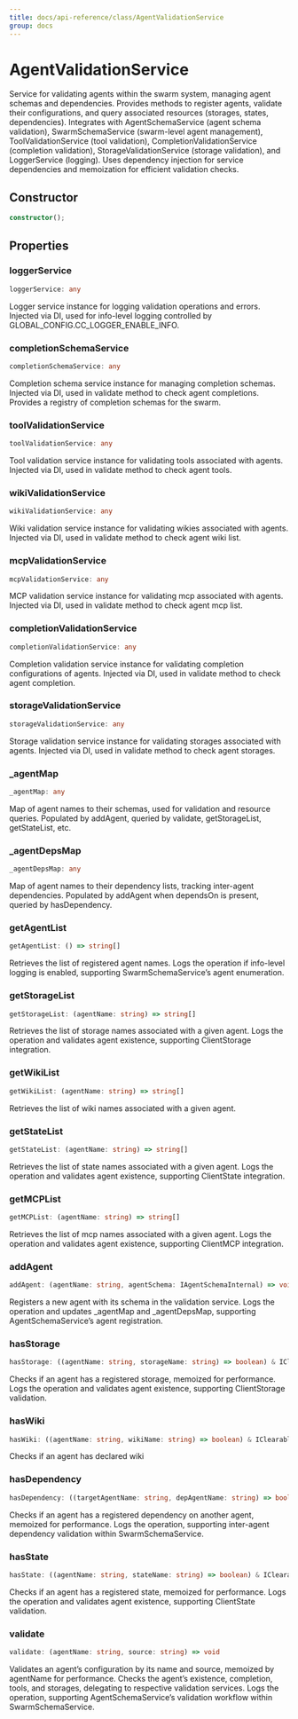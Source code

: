 ```yaml
---
title: docs/api-reference/class/AgentValidationService
group: docs
---
```


# AgentValidationService

Service for validating agents within the swarm system, managing agent schemas and dependencies.
Provides methods to register agents, validate their configurations, and query associated resources (storages, states, dependencies).
Integrates with AgentSchemaService (agent schema validation), SwarmSchemaService (swarm-level agent management),
ToolValidationService (tool validation), CompletionValidationService (completion validation),
StorageValidationService (storage validation), and LoggerService (logging).
Uses dependency injection for service dependencies and memoization for efficient validation checks.

## Constructor

```ts
constructor();
```

## Properties

### loggerService

```ts
loggerService: any
```

Logger service instance for logging validation operations and errors.
Injected via DI, used for info-level logging controlled by GLOBAL_CONFIG.CC_LOGGER_ENABLE_INFO.

### completionSchemaService

```ts
completionSchemaService: any
```

Completion schema service instance for managing completion schemas.
Injected via DI, used in validate method to check agent completions.
Provides a registry of completion schemas for the swarm.

### toolValidationService

```ts
toolValidationService: any
```

Tool validation service instance for validating tools associated with agents.
Injected via DI, used in validate method to check agent tools.

### wikiValidationService

```ts
wikiValidationService: any
```

Wiki validation service instance for validating wikies associated with agents.
Injected via DI, used in validate method to check agent wiki list.

### mcpValidationService

```ts
mcpValidationService: any
```

MCP validation service instance for validating mcp associated with agents.
Injected via DI, used in validate method to check agent mcp list.

### completionValidationService

```ts
completionValidationService: any
```

Completion validation service instance for validating completion configurations of agents.
Injected via DI, used in validate method to check agent completion.

### storageValidationService

```ts
storageValidationService: any
```

Storage validation service instance for validating storages associated with agents.
Injected via DI, used in validate method to check agent storages.

### _agentMap

```ts
_agentMap: any
```

Map of agent names to their schemas, used for validation and resource queries.
Populated by addAgent, queried by validate, getStorageList, getStateList, etc.

### _agentDepsMap

```ts
_agentDepsMap: any
```

Map of agent names to their dependency lists, tracking inter-agent dependencies.
Populated by addAgent when dependsOn is present, queried by hasDependency.

### getAgentList

```ts
getAgentList: () => string[]
```

Retrieves the list of registered agent names.
Logs the operation if info-level logging is enabled, supporting SwarmSchemaService’s agent enumeration.

### getStorageList

```ts
getStorageList: (agentName: string) => string[]
```

Retrieves the list of storage names associated with a given agent.
Logs the operation and validates agent existence, supporting ClientStorage integration.

### getWikiList

```ts
getWikiList: (agentName: string) => string[]
```

Retrieves the list of wiki names associated with a given agent.

### getStateList

```ts
getStateList: (agentName: string) => string[]
```

Retrieves the list of state names associated with a given agent.
Logs the operation and validates agent existence, supporting ClientState integration.

### getMCPList

```ts
getMCPList: (agentName: string) => string[]
```

Retrieves the list of mcp names associated with a given agent.
Logs the operation and validates agent existence, supporting ClientMCP integration.

### addAgent

```ts
addAgent: (agentName: string, agentSchema: IAgentSchemaInternal) => void
```

Registers a new agent with its schema in the validation service.
Logs the operation and updates _agentMap and _agentDepsMap, supporting AgentSchemaService’s agent registration.

### hasStorage

```ts
hasStorage: ((agentName: string, storageName: string) => boolean) & IClearableMemoize<string> & IControlMemoize<string, boolean>
```

Checks if an agent has a registered storage, memoized for performance.
Logs the operation and validates agent existence, supporting ClientStorage validation.

### hasWiki

```ts
hasWiki: ((agentName: string, wikiName: string) => boolean) & IClearableMemoize<string> & IControlMemoize<string, boolean>
```

Checks if an agent has declared wiki

### hasDependency

```ts
hasDependency: ((targetAgentName: string, depAgentName: string) => boolean) & IClearableMemoize<string> & IControlMemoize<string, boolean>
```

Checks if an agent has a registered dependency on another agent, memoized for performance.
Logs the operation, supporting inter-agent dependency validation within SwarmSchemaService.

### hasState

```ts
hasState: ((agentName: string, stateName: string) => boolean) & IClearableMemoize<string> & IControlMemoize<string, boolean>
```

Checks if an agent has a registered state, memoized for performance.
Logs the operation and validates agent existence, supporting ClientState validation.

### validate

```ts
validate: (agentName: string, source: string) => void
```

Validates an agent’s configuration by its name and source, memoized by agentName for performance.
Checks the agent’s existence, completion, tools, and storages, delegating to respective validation services.
Logs the operation, supporting AgentSchemaService’s validation workflow within SwarmSchemaService.
